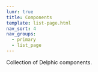 ```yaml
---
lunr: true
title: Components
template: list-page.html
nav_sort: 4
nav_groups:
  - primary
  - list_page
---
```


Collection of Delphic components.